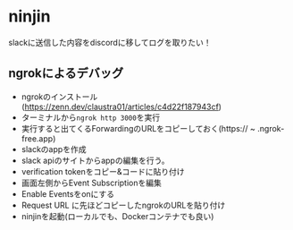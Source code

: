 # ninjin
slackに送信した内容をdiscordに移してログを取りたい！

## ngrokによるデバッグ
- ngrokのインストール(https://zenn.dev/claustra01/articles/c4d22f187943cf)
- ターミナルから`ngrok http 3000`を実行
- 実行すると出てくるForwardingのURLをコピーしておく(https:// ~ .ngrok-free.app)
- slackのappを作成
- slack apiのサイトからappの編集を行う。
- verification tokenをコピー&コードに貼り付け
- 画面左側からEvent Subscriptionを編集
- Enable Eventsをonにする
- Request URL に先ほどコピーしたngrokのURLを貼り付け
- ninjinを起動(ローカルでも、Dockerコンテナでも良い)